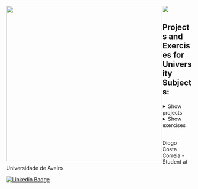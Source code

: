 <div>
  <img align="left" src="https://github-readme-stats-mu-gules.vercel.app/api?username=digas99&count_private=true&show_icons=true&theme=github_dark" width="420"/>
  <img src="https://github-readme-stats-mu-gules.vercel.app/api/top-langs/?username=digas99&theme=github_dark&layout=compact"/>
</div>

## Projects and Exercises for University Subjects:

<details>
  <summary>Show projects</summary>
  
- [SD (Sistemas Distribuídos)](https://github.com/digas99/sd-project1)[[1]](https://github.com/digas99/sd-project1)[[2]](https://github.com/digas99/sd-project2)[[3]](https://github.com/digas99/sd-project3)
- [ASE (Arquiteturas para Sistemas Embutidos)](https://github.com/digas99/ase-project)
- [SRC (Segurança em Redes de Comunicações)](https://github.com/paulogil93/ua-mect-src/tree/main/Report_1)[[1]](https://github.com/paulogil93/ua-mect-src/tree/main/Report_1)[[2]](https://github.com/paulogil93/ua-mect-src/tree/main/Report_2)
- [AAD (Arquiteturas de Alto Desempenho)](https://github.com/digas99/aad-projects)
- [CM (Comunicações Móveis)](https://github.com/digas99/cm-project-wlan2)
- [AS (Análise de Sistemas)](https://github.com/digas99/as-project)
- [IIA (Introdução à Inteligência Artificial)](https://github.com/digas99/iia-project-sokoban)
- [RC I (Redes de Comunicações I)](https://github.com/digas99/rc1-project)
- [SIO (Segurança Informática e nas Organizações)](https://github.com/digas99/sio-project-1)
- [LFA (Liguagens Formais e Autómatos)](https://github.com/digas99/lfa-project-geometrics)
- [MPEI (Métodos Probabilísticos para Engenharia Informática)](https://github.com/digas99/mpei-project-library-management)

</details>

<details>
  <summary>Show exercises</summary>

- [LFA (Liguagens Formais e Autómatos)](https://github.com/digas99/lfa-exercicios)
- [AC II (Arquitetura de Computadores II)](https://github.com/digas99/ac2-exercicios)
- [AC I (Arquitetura de Computadores I)](https://github.com/digas99/ac1-exercicios)

</details>

<br>

Diogo Costa Correia - Student at Universidade de Aveiro

[![Linkedin Badge](https://img.shields.io/badge/-LinkedIn-0e76a8?style=flat-square&logo=Linkedin&logoColor=white)](https://www.linkedin.com/in/digas99/)

<!--
**digas99/digas99** is a ✨ _special_ ✨ repository because its `README.md` (this file) appears on your GitHub profile.

Here are some ideas to get you started:

- 🔭 I’m currently working on ...
- 🌱 I’m currently learning ...
- 👯 I’m looking to collaborate on ...
- 🤔 I’m looking for help with ...
- 💬 Ask me about ...
- 📫 How to reach me: ...
- 😄 Pronouns: ...
- ⚡ Fun fact: ...
-->

